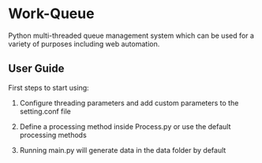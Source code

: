 # Work-Queue
Python multi-threaded queue management system which can be used for a variety of purposes including web automation.

User Guide
-----------

First steps to start using:

1. Configure threading parameters and add custom parameters to the setting.conf file

2. Define a processing method inside Process.py or use the default processing methods

3. Running main.py will generate data in the data folder by default
